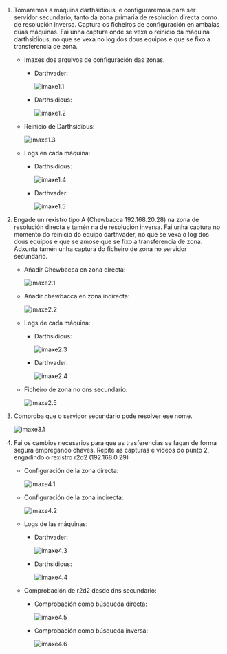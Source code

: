 1. Tomaremos a máquina darthsidious, e configuraremola para ser servidor secundario, tanto da zona primaria de resolución directa como de resolución inversa. Captura os ficheiros de configuración en ambalas dúas máquinas. Fai unha captura onde se vexa o reinicio da máquina darthsidious, no que se vexa no log dos dous equipos e que se fixo a transferencia de zona.

    - Imaxes dos arquivos de configuración das zonas.

        - Darthvader:
            
          ![imaxe1.1](capturas\solapt1.1.png)

        - Darthsidious:

            ![imaxe1.2](capturas\solapt1.2.png)

    - Reinicio de Darthsidious:

        ![imaxe1.3](capturas\solapt1.3.png)

    - Logs en cada máquina:

        - Darthsidious:

            ![imaxe1.4](capturas\solapt1.4.png)

        - Darthvader:

            ![imaxe1.5](capturas\solapt1.5.png)

2. Engade un rexistro tipo A (Chewbacca 192.168.20.28) na zona de resolución directa e tamén na de resolución inversa.  Fai unha captura no momento do reinicio do equipo darthvader, no que se vexa o log dos dous equipos e que se amose que se fixo a transferencia de zona. Adxunta tamén unha captura do ficheiro de zona no servidor secundario.

    - Añadir Chewbacca en zona directa:

        ![imaxe2.1](capturas\solapt2.1.png)

    - Añadir chewbacca en zona indirecta:

        ![imaxe2.2](capturas\solapt2.2.png)

    - Logs de cada máquina:

        - Darthsidious:

            ![imaxe2.3](capturas\solapt2.3.png)

        - Darthvader:

            ![imaxe2.4](capturas\solapt2.4.png)

    - Ficheiro de zona no dns secundario:

        ![imaxe2.5](capturas\solapt2.5.png)

3. Comproba que o servidor secundario pode resolver ese nome.

    ![imaxe3.1](capturas\solapt3.1.png)

4. Fai os cambios necesarios para que as trasferencias se fagan de forma segura empregando chaves.  Repite as capturas e vídeos do punto 2, engadindo o rexistro r2d2 (192.168.0.29)

    - Configuración de la zona directa:
        
        ![imaxe4.1](capturas\solapt4.1.png)
    
    - Configuración de la zona indirecta:

        ![imaxe4.2](capturas\solapt4.2.png)

    - Logs de las máquinas:

        - Darthvader:

            ![imaxe4.3](capturas\solapt4.3.png)

        - Darthsidious:

            ![imaxe4.4](capturas\solapt4.4.png)

    - Comprobación de r2d2 desde dns secundario:

        - Comprobación como búsqueda directa:
            
            ![imaxe4.5](capturas\solapt4.5.png)
        
        - Comprobación como búsqueda inversa:

            ![imaxe4.6](capturas\solapt4.6.png)
